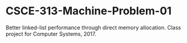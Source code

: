 # CSCE-313-Machine-Problem-01
Better linked-list performance through direct memory allocation.
Class project for Computer Systems, 2017.